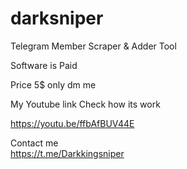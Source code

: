 # darksniper
Telegram Member Scraper &amp; Adder Tool

Software is Paid 

Price 5$ only dm me 

My Youtube link Check how its work 

https://youtu.be/ffbAfBUV44E

Contact me  
https://t.me/Darkkingsniper
